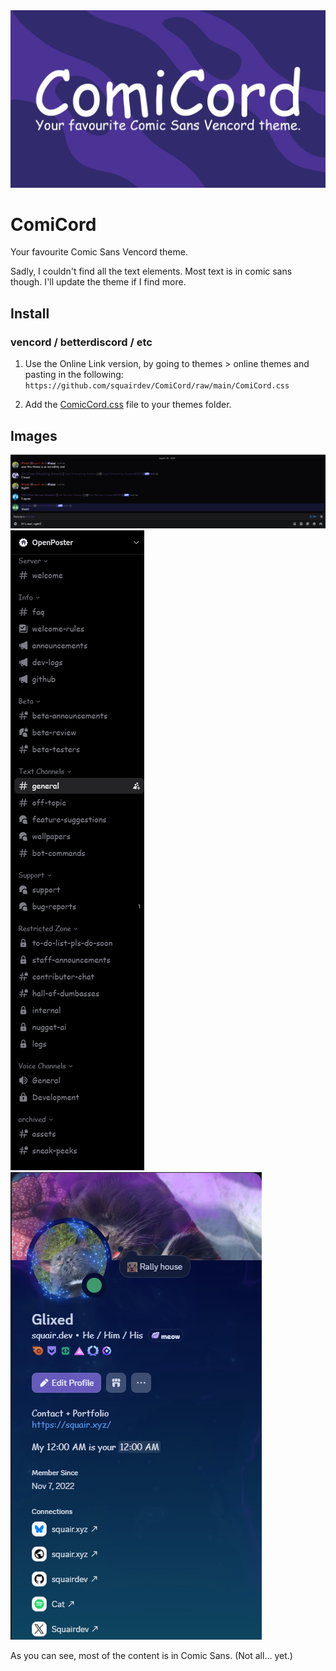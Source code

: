 <img src="https://github.com/squairdev/ComiCord/raw/main/assets/comicord.png">

# ComiCord

Your favourite Comic Sans Vencord theme.

Sadly, I couldn't find all the text elements. Most text is in comic sans though. I'll update the theme if I find more.

## Install

### vencord / betterdiscord / etc

1. Use the Online Link version, by going to themes > online themes and pasting in the following: 
`https://github.com/squairdev/ComiCord/raw/main/ComiCord.css`

2. Add the [ComicCord.css](https://github.com/squairdev/ComiCord/raw/main/ComiCord.css) file to your themes folder.


## Images

<img src="https://github.com/squairdev/ComiCord/raw/main/assets/chat.png">

<img src="https://github.com/squairdev/ComiCord/raw/main/assets/channels.png">

<img src="https://github.com/squairdev/ComiCord/raw/main/assets/profile.png">

As you can see, most of the content is in Comic Sans. (Not all... yet.)
